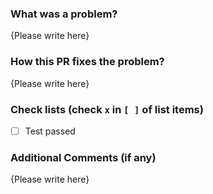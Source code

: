 ### What was a problem?

{Please write here}

### How this PR fixes the problem?

{Please write here}

### Check lists (check `x` in `[ ]` of list items)

- [ ] Test passed

### Additional Comments (if any)

{Please write here}